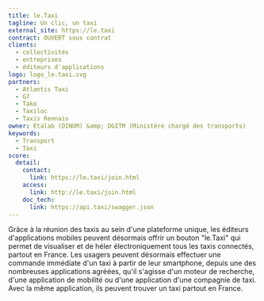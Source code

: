 ```yaml
---
title: le.Taxi
tagline: Un clic, un taxi
external_site: https://le.taxi
contract: OUVERT sous contrat
clients:
  - collectivités
  - entreprises
  - éditeurs d'applications
logo: logo_le.taxi.svg
partners:
  - Atlantis Taxi
  - G7
  - Tako
  - Taxiloc
  - Taxis Rennais
owner: Etalab (DINUM) &amp; DGITM (Ministère chargé des transports)
keywords:
  - Transport
  - Taxi
score:
  detail:
    contact:  
      link: https://le.taxi/join.html
    access:
      link: http://le.taxi/join.html
    doc_tech:
      link: https://api.taxi/swagger.json
---
```


Grâce à la réunion des taxis au sein d'une plateforme unique, les éditeurs d'applications mobiles peuvent désormais offrir un bouton "le.Taxi" qui permet de visualiser et de héler électroniquement tous les taxis connectés, partout en France. Les usagers peuvent désormais effectuer une commande immédiate d'un taxi à partir de leur smartphone, depuis une des nombreuses applications agréées, qu'il s'agisse d'un moteur de recherche, d'une application de mobilité ou d'une application d'une compagnie de taxi. Avec la même application, ils peuvent trouver un taxi partout en France.
